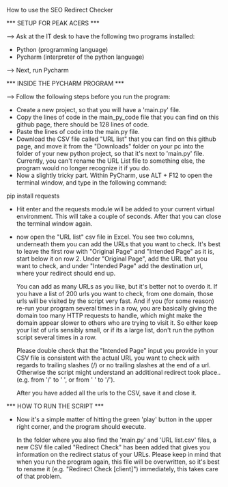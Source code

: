How to use the SEO Redirect Checker

*** SETUP FOR PEAK ACERS ***

--> Ask at the IT desk to have the following two programs installed: 

- Python	(programming language)
- Pycharm 	(interpreter of the python language)

--> Next, run Pycharm



*** INSIDE THE PYCHARM PROGRAM ***

--> Follow the following steps before you run the program:

- Create a new project, so that you will have a 'main.py' file.
- Copy the lines of code in the main_py_code file that you can find on this github page, there should be 128 lines of code. 
- Paste the lines of code into the main.py file.
- Download the CSV file called "URL list" that you can find on this github page, and move it from the "Downloads" folder on your pc into
  the folder of your new python project, so that it's next to 'main.py' file.
  Currently, you can't rename the URL List file to something else, the program would no longer recognize it if you do.
- Now a slightly tricky part. Within PyCharm, use ALT + F12 to open the terminal window, and type in the following command:

pip install requests 

- Hit enter and the requests module will be added to your current virtual environment. This will take a couple of seconds. After that you can close the terminal window again. 

- now open the "URL list" csv file in Excel. You see two columns, underneath them you can add the URLs that you want to check. 
  It's best to leave the first row with "Original Page" and "Intended Page" as it is, start below it on row 2. Under "Original Page", 
  add the URL that you want to check, and under "Intended Page" add the destination url, where your redirect should end up. 
  
  You can add as many URLs as you like, but it's better not to overdo it. If you have a list of 200 urls you want to check, 
  from one domain, those urls will be visited by the script very fast. And if you (for some reason) re-run your program 
  several times in a row, you are basically giving the domain too many HTTP requests to handle, which might make the domain
  appear slower to others who are trying to visit it. So either keep your list of urls sensibly small, or if its a large list, 
  don't run the python script several times in a row. 

  Please double check that the "Intended Page" input you provide in your CSV file is consistent with the actual URL you want to check
  with regards to trailing slashes (/) or no trailing slashes at the end of a url. Otherwise the script might understand 
  an additional redirect took place.. (e.g. from '/' to ' ', or from ' ' to '/').
  
  After you have added all the urls to the CSV, save it and close it. 


*** HOW TO RUN THE SCRIPT ***

- Now it's a simple matter of hitting the green 'play' button in the upper right corner, and the program should execute. 
  
  In the folder where you also find the 'main.py' and 'URL list.csv' files, a new CSV file called "Redirect Check" has been added that gives you information
  on the redirect status of your URLs. Please keep in mind that when you run the program again, this file will be overwritten,
  so it's best to rename it (e.g. "Redirect Check [client]") immediately, this takes care of that problem.
